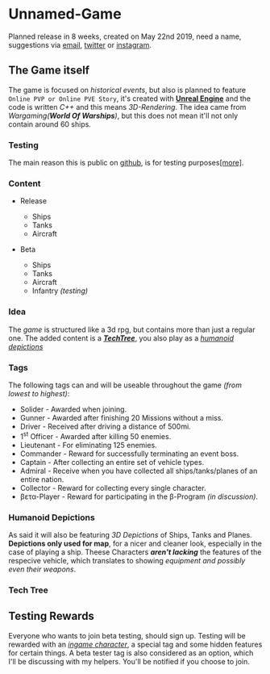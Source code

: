 # Unnamed-Game
Planned release in 8 weeks, created on May 22nd 2019, need a name, suggestions via [email](mailto:moritzwolf10@gmail.com), [twitter](https://twitter.com/Adm1nMiku) or [instagram](https://www.instagram.com/adm1nmiku).

## The Game itself
The game is focused on _historical events_, but also is planned to feature `Online PVP or Online PVE Story`, it's created with __[Unreal Engine](https://www.unrealengine.com/en-US/)__ and the code 
is written _C++_ and this means *3D-Rendering*.
The idea came from _Wargaming(**World Of Warships**)_, but this does not mean it'll not only contain around 60 ships.

### Testing
The main reason this is public on [github](https://github.com/), is for testing purposes[&lsqb;more&rsqb;](https://github.com/MikuAdmin/Unnamed-Game/blob/master/README.md#testing-rewards).

### Content
- Release
    * Ships
    * Tanks
    * Aircraft

- Beta
    * Ships
    * Tanks
    * Aircraft
    * Infantry _(testing)_

### Idea
The _game_ is structured like a 3d rpg, but contains more than just a regular one. The added content is a ***[TechTree](https://github.com/MikuAdmin/Unnamed-Game/blob/master/README.md#tech-tree)***, you also
play as a _[humanoid depictions](https://github.com/MikuAdmin/Unnamed-Game/blob/master/README.md#humanoid-depictions)_

### Tags
The following tags can and will be useable throughout the game _(from lowest to highest)_:
- Solider - Awarded when joining.
- Gunner - Awarded after finishing 20 Missions without a miss.
- Driver - Received after driving a distance of 500mi.
- 1<sup>st</sup> Officer - Awarded after killing 50 enemies.
- Lieutenant - For eliminating 125 enemies.
- Commander - Reward for successfully terminating an event boss.
- Captain - After collecting an entire set of vehicle types.
- Admiral - Receive when you have collected all ships/tanks/planes of an entire nation.
- Collector - Reward for collecting every single character.
- &beta;&epsilon;&tau;&alpha;-Player - Reward for participating in the &beta;-Program _(in discussion)_.

### Humanoid Depictions
As said it will also be featuring _3D Depictions_ of Ships, Tanks and Planes. **Depictions only used for map**, for a nicer and cleaner 
look, especially in the case of playing a ship. Theese Characters ***aren't lacking*** the features of the respecive vehicle, which translates to showing *equipment and possibly even their weapons*.

### Tech Tree

## Testing Rewards
Everyone who wants to join beta testing, should sign up. Testing will be rewarded with an _[ingame character](https://github.com/MikuAdmin/Unnamed-Game/blob/master/README.md#humanoid-depictions)_, a special tag and some hidden features for certain things. A beta tester tag is also considered as an option, which I'll be discussing with my helpers. You'll be notified if you choose to join.
